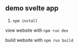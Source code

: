 ## demo svelte app

1. `npm install`

view website with `npm run dev`

build website with `npm run build`
